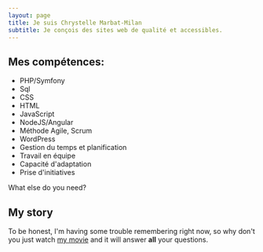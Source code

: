 ```yaml
---
layout: page
title: Je suis Chrystelle Marbat-Milan
subtitle: Je conçois des sites web de qualité et accessibles.
---
```

## Mes compétences:

- PHP/Symfony
- Sql
- CSS
- HTML
- JavaScript
- NodeJS/Angular
- Méthode Agile, Scrum
- WordPress
- Gestion du temps et planification
- Travail en équipe
- Capacité d'adaptation
- Prise d'initiatives


What else do you need?

## My story

To be honest, I'm having some trouble remembering right now, so why don't you just watch [my movie](https://en.wikipedia.org/wiki/The_Princess_Bride_%28film%29) and it will answer **all** your questions.

